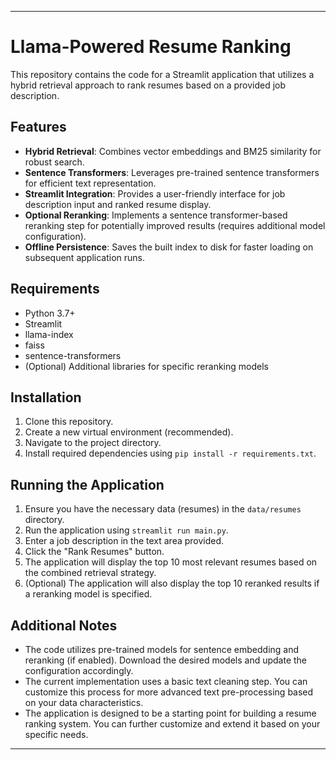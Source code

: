 ---

# Llama-Powered Resume Ranking

This repository contains the code for a Streamlit application that utilizes a hybrid retrieval approach to rank resumes based on a provided job description.

## Features

- **Hybrid Retrieval**: Combines vector embeddings and BM25 similarity for robust search.
- **Sentence Transformers**: Leverages pre-trained sentence transformers for efficient text representation.
- **Streamlit Integration**: Provides a user-friendly interface for job description input and ranked resume display.
- **Optional Reranking**: Implements a sentence transformer-based reranking step for potentially improved results (requires additional model configuration).
- **Offline Persistence**: Saves the built index to disk for faster loading on subsequent application runs.

## Requirements

- Python 3.7+
- Streamlit
- llama-index
- faiss
- sentence-transformers
- (Optional) Additional libraries for specific reranking models

## Installation

1. Clone this repository.
2. Create a new virtual environment (recommended).
3. Navigate to the project directory.
4. Install required dependencies using `pip install -r requirements.txt`.

## Running the Application

1. Ensure you have the necessary data (resumes) in the `data/resumes` directory.
2. Run the application using `streamlit run main.py`.
3. Enter a job description in the text area provided.
4. Click the "Rank Resumes" button.
5. The application will display the top 10 most relevant resumes based on the combined retrieval strategy.
6. (Optional) The application will also display the top 10 reranked results if a reranking model is specified.

## Additional Notes

- The code utilizes pre-trained models for sentence embedding and reranking (if enabled). Download the desired models and update the configuration accordingly.
- The current implementation uses a basic text cleaning step. You can customize this process for more advanced text pre-processing based on your data characteristics.
- The application is designed to be a starting point for building a resume ranking system. You can further customize and extend it based on your specific needs.

--- 